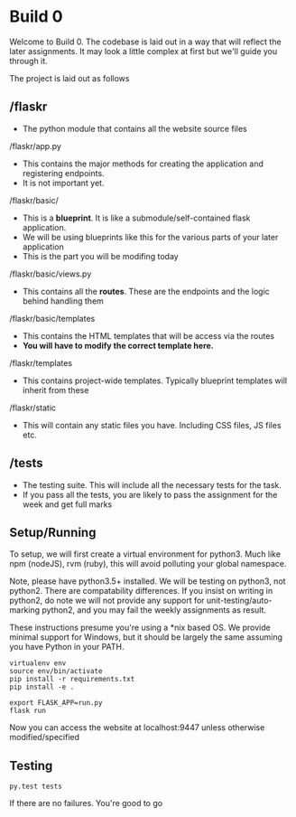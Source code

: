 # Build 0

Welcome to Build 0. The codebase is laid out in a way that will reflect the later assignments. It may look a little complex at first but we'll guide you through it.

The project is laid out as follows

## /flaskr
* The python module that contains all the website source files

/flaskr/app.py
* This contains the major methods for creating the application and registering endpoints.
* It is not important yet.

/flaskr/basic/
* This is a **blueprint**. It is like a submodule/self-contained flask application.
* We will be using blueprints like this for the various parts of your later application
* This is the part you will be modifing today

/flaskr/basic/views.py
* This contains all the **routes**. These are the endpoints and the logic behind handling them

/flaskr/basic/templates
* This contains the HTML templates that will be access via the routes
* **You will have to modify the correct template here.**

/flaskr/templates
* This contains project-wide templates. Typically blueprint templates will inherit from these

/flaskr/static
* This will contain any static files you have. Including CSS files, JS files etc.

## /tests
* The testing suite. This will include all the necessary tests for the task.
* If you pass all the tests, you are likely to pass the assignment for the week and get full marks


## Setup/Running

To setup, we will first create a virtual environment for python3. Much like npm (nodeJS), rvm (ruby), this will avoid polluting your global namespace.

Note, please have python3.5+ installed. We will be testing on python3, not python2. There are compatability differences. If you insist on writing in python2, do note we will not provide any support for unit-testing/auto-marking python2, and you may fail the weekly assignments as result.

These instructions presume you're using a *nix based OS. We provide minimal support for Windows, but it should be largely the same assuming you have Python in your PATH.

```
virtualenv env
source env/bin/activate
pip install -r requirements.txt
pip install -e .

export FLASK_APP=run.py
flask run
```

Now you can access the website at localhost:9447 unless otherwise modified/specified

## Testing

```
py.test tests
```

If there are no failures. You're good to go

